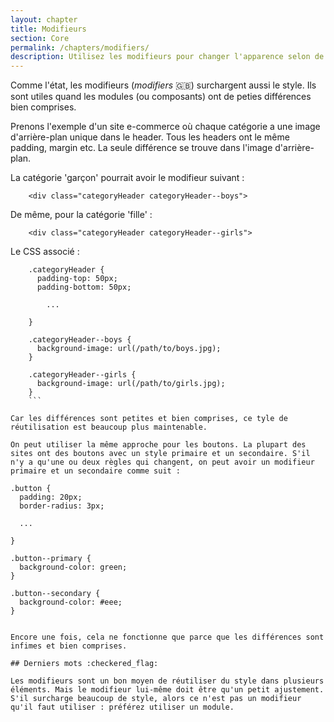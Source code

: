 ```yaml
---
layout: chapter
title: Modifieurs
section: Core
permalink: /chapters/modifiers/
description: Utilisez les modifieurs pour changer l'apparence selon de légères différences.
---
```


Comme l'état, les modifieurs (*modifiers* :uk:) surchargent aussi le style. Ils sont utiles quand les modules (ou composants) ont de peties différences bien comprises.

Prenons l'exemple d'un site e-commerce où chaque catégorie a une image d'arrière-plan unique dans le header. Tous les headers ont le même padding, margin etc. La seule différence se trouve dans l'image d'arrière-plan.

La catégorie 'garçon' pourrait avoir le modifieur suivant :

```
	<div class="categoryHeader categoryHeader--boys">
```

De même, pour la catégorie 'fille' :

```
	<div class="categoryHeader categoryHeader--girls">
```

Le CSS associé :

```
	.categoryHeader {
	  padding-top: 50px;
	  padding-bottom: 50px;

		...

	}

	.categoryHeader--boys {
	  background-image: url(/path/to/boys.jpg);
	}

	.categoryHeader--girls {
	  background-image: url(/path/to/girls.jpg);
	}
	```

Car les différences sont petites et bien comprises, ce tyle de réutilisation est beaucoup plus maintenable.

On peut utiliser la même approche pour les boutons. La plupart des sites ont des boutons avec un style primaire et un secondaire. S'il n'y a qu'une ou deux règles qui changent, on peut avoir un modifieur primaire et un secondaire comme suit :

```
	.button {
	  padding: 20px;
	  border-radius: 3px;

	  ...

	}

	.button--primary {
	  background-color: green;
	}

	.button--secondary {
	  background-color: #eee;
	}
```

Encore une fois, cela ne fonctionne que parce que les différences sont infimes et bien comprises.

## Derniers mots :checkered_flag:

Les modifieurs sont un bon moyen de réutiliser du style dans plusieurs éléments. Mais le modifieur lui-même doit être qu'un petit ajustement. S'il surcharge beaucoup de style, alors ce n'est pas un modifieur qu'il faut utiliser : préférez utiliser un module.
